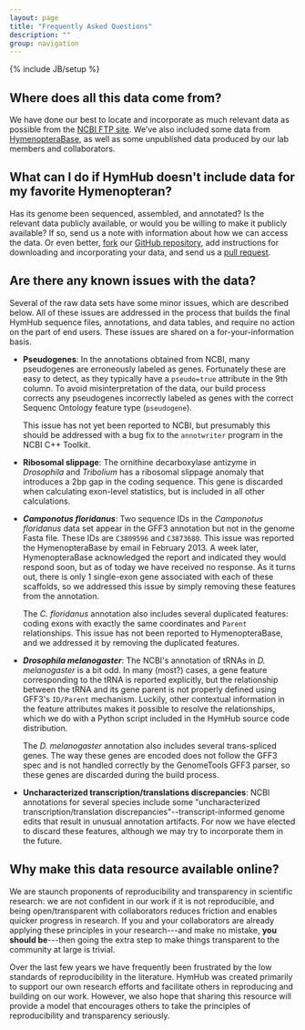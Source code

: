 ```yaml
---
layout: page
title: "Frequently Asked Questions"
description: ""
group: navigation
---
```

{% include JB/setup %}

## Where does all this data come from?

We have done our best to locate and incorporate as much relevant data as possible from the [NCBI FTP site](ftp://ftp.ncbi.nlm.nih.gov/genomes).
We’ve also included some data from [HymenopteraBase](ftp://ftp.ncbi.nlm.nih.gov/genomes), as well as some unpublished data produced by our lab members and collaborators.

## What can I do if HymHub doesn't include data for my favorite Hymenopteran?

Has its genome been sequenced, assembled, and annotated?
Is the relevant data publicly available, or would you be willing to make it publicly available?
If so, send us a note with information about how we can access the data.
Or even better, [fork](https://help.github.com/articles/fork-a-repo/) our [GitHub repository](http://github.com/BrendelGroup/HymHub), add instructions for downloading and incorporating your data, and send us a [pull request](https://help.github.com/articles/using-pull-requests/).

## Are there any known issues with the data?

Several of the raw data sets have some minor issues, which are described below.
All of these issues are addressed in the process that builds the final HymHub sequence files, annotations, and data tables, and require no action on the part of end users.
These issues are shared on a for-your-information basis.

* **Pseudogenes**: In the annotations obtained from NCBI, many pseudogenes are erroneously labeled as genes.
  Fortunately these are easy to detect, as they typically have a ``pseudo=true`` attribute in the 9th column.
  To avoid misinterpretation of the data, our build process corrects any pseudogenes incorrectly labeled as genes with the correct Sequenc Ontology feature type (`pseudogene`).
  
  This issue has not yet been reported to NCBI, but presumably this should be addressed with a bug fix to the ``annotwriter`` program in the NCBI C++ Toolkit.

* **Ribosomal slippage**: The ornithine decarboxylase antizyme in *Drosophila* and *Tribolium* has a ribosomal slippage anomaly that introduces a 2bp gap in the coding sequence.
  This gene is discarded when calculating exon-level statistics, but is included in all other calculations.

* **_Camponotus floridanus_**: Two sequence IDs in the *Camponotus floridanus* data set appear in the GFF3 annotation but not in the genome Fasta file.
  These IDs are ``C3809596`` and ``C3873680``.
  This issue was reported the HymenopteraBase by email in February 2013.
  A week later, HymenopteraBase acknowledged the report and indicated they would respond soon, but as of today we have received no response.
  As it turns out, there is only 1 single-exon gene associated with each of these scaffolds, so we addressed this issue by simply removing these features from the annotation.

  The *C. floridanus* annotation also includes several duplicated features: coding exons with exactly the same coordinates and ```Parent``` relationships.
  This issue has not been reported to HymenopteraBase, and we addressed it by removing the duplicated features.

* **_Drosophila melanogaster_**: The NCBI's annotation of tRNAs in *D. melanogaster* is a bit odd.
  In many (most?) cases, a gene feature corresponding to the tRNA is reported explicitly, but the relationship between the tRNA and its gene parent is not properly defined using GFF3's ``ID/Parent`` mechanism.
  Luckily, other contextual information in the feature attributes makes it possible to resolve the relationships, which we do with a Python script included in the HymHub source code distribution.
  
  The *D. melanogaster* annotation also includes several trans-spliced genes.
  The way these genes are encoded does not follow the GFF3 spec and is not handled correctly by the GenomeTools GFF3 parser, so these genes are discarded during the build process.

* **Uncharacterized transcription/translations discrepancies**: NCBI annotations for several species include some "uncharacterized transcription/translation discrepancies"--transcript-informed genome edits that result in unusual annotation artifacts.
  For now we have elected to discard these features, although we may try to incorporate them in the future.

## Why make this data resource available online?

We are staunch proponents of reproducibility and transparency in scientific research: we are not confident in our work if it is not reproducible, and being open/transparent with collaborators reduces friction and enables quicker progress in research.
If you and your collaborators are already applying these principles in your research---and make no mistake, **you should be**---then going the extra step to make things transparent to the community at large is trivial.

Over the last few years we have frequently been frustrated by the low standards of reproducibility in the literature.
HymHub was created primarily to support our own research efforts and facilitate others in reproducing and building on our work.
However, we also hope that sharing this resource will provide a model that encourages others to take the principles of reproducibility and transparency seriously.
